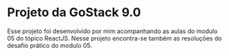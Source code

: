 # Projeto da GoStack 9.0 #
Esse projeto foi desenvolvido por mim acompanhando as aulas do modulo 05
do tópico ReactJS.
Nesse projeto encontra-se também as resoluções do desafio prático do modulo 05.
